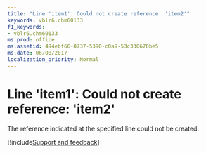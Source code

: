 ```yaml
---
title: "Line 'item1': Could not create reference: 'item2'"
keywords: vblr6.chm60133
f1_keywords:
- vblr6.chm60133
ms.prod: office
ms.assetid: 494ebf66-0737-5390-c0a9-53c330670be5
ms.date: 06/08/2017
localization_priority: Normal
---
```



# Line 'item1': Could not create reference: 'item2'

The reference indicated at the specified line could not be created.

[!include[Support and feedback](~/includes/feedback-boilerplate.md)]